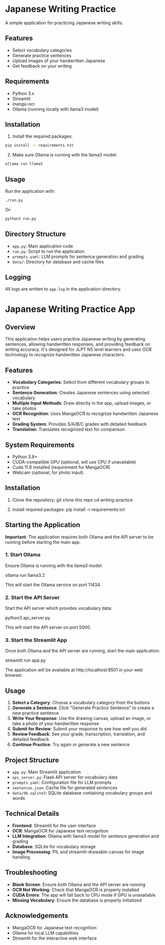 # Japanese Writing Practice

A simple application for practicing Japanese writing skills.

## Features

- Select vocabulary categories
- Generate practice sentences
- Upload images of your handwritten Japanese
- Get feedback on your writing

## Requirements

- Python 3.x
- Streamlit
- manga-ocr
- Ollama (running locally with llama3 model)

## Installation

1. Install the required packages:

```bash
pip install -r requirements.txt
```

2. Make sure Ollama is running with the llama3 model:

```bash
ollama run llama3
```

## Usage

Run the application with:

```bash
./run.py
```

Or:

```bash
python3 run.py
```

## Directory Structure

- `app.py`: Main application code
- `run.py`: Script to run the application
- `prompts.yaml`: LLM prompts for sentence generation and grading
- `data/`: Directory for database and cache files

## Logging

All logs are written to `app.log` in the application directory.
# Japanese Writing Practice App

## Overview

This application helps users practice Japanese writing by generating sentences, allowing handwritten responses, and providing feedback on writing accuracy. It's designed for JLPT N5 level learners and uses OCR technology to recognize handwritten Japanese characters.

## Features

- **Vocabulary Categories**: Select from different vocabulary groups to practice
- **Sentence Generation**: Creates Japanese sentences using selected vocabulary
- **Multiple Input Methods**: Draw directly in the app, upload images, or take photos
- **OCR Recognition**: Uses MangaOCR to recognize handwritten Japanese text
- **Grading System**: Provides S/A/B/C grades with detailed feedback
- **Translation**: Translates recognized text for comparison

## System Requirements

- Python 3.8+
- CUDA-compatible GPU (optional, will use CPU if unavailable)
- Cuda 11.8 installed (requirement for MangaOCR)
- Webcam (optional, for photo input)

## Installation

1. Clone the repository:
git clone this repo
cd writing-practice


2. Install required packages:
pip install -r requirements.txt


## Starting the Application

**Important**: The application requires both Ollama and the API server to be running before starting the main app.

### 1. Start Ollama

Ensure Ollama is running with the llama3 model:

ollama run llama3.2


This will start the Ollama service on port 11434.

### 2. Start the API Server

Start the API server which provides vocabulary data:

python3 api_server.py


This will start the API server on port 5000.

### 3. Start the Streamlit App

Once both Ollama and the API server are running, start the main application:

streamlit run app.py


The application will be available at http://localhost:8501 in your web browser.

## Usage

1. **Select a Category**: Choose a vocabulary category from the buttons
2. **Generate a Sentence**: Click "Generate Practice Sentence" to create a new practice sentence
3. **Write Your Response**: Use the drawing canvas, upload an image, or take a photo of your handwritten response
4. **Submit for Review**: Submit your response to see how well you did
5. **Review Feedback**: See your grade, transcription, translation, and detailed feedback
6. **Continue Practice**: Try again or generate a new sentence

## Project Structure

- `app.py`: Main Streamlit application
- `api_server.py`: Flask API server for vocabulary data
- `prompts.yaml`: Configuration file for LLM prompts
- `sentences.json`: Cache file for generated sentences
- `data/db.sqlite3`: SQLite database containing vocabulary groups and words

## Technical Details

- **Frontend**: Streamlit for the user interface
- **OCR**: MangaOCR for Japanese text recognition
- **LLM Integration**: Ollama with llama3 model for sentence generation and grading
- **Database**: SQLite for vocabulary storage
- **Image Processing**: PIL and streamlit-drawable-canvas for image handling

## Troubleshooting

- **Blank Screen**: Ensure both Ollama and the API server are running
- **OCR Not Working**: Check that MangaOCR is properly installed
- **CUDA Errors**: The app will fall back to CPU mode if GPU is unavailable
- **Missing Vocabulary**: Ensure the database is properly initialized


## Acknowledgements

- MangaOCR for Japanese text recognition
- Ollama for local LLM capabilities
- Streamlit for the interactive web interface
